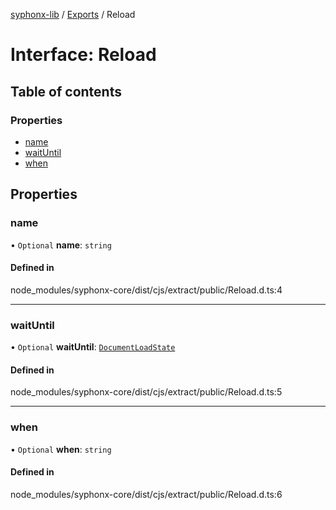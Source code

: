 [syphonx-lib](../README.md) / [Exports](../modules.md) / Reload

# Interface: Reload

## Table of contents

### Properties

- [name](Reload.md#name)
- [waitUntil](Reload.md#waituntil)
- [when](Reload.md#when)

## Properties

### name

• `Optional` **name**: `string`

#### Defined in

node_modules/syphonx-core/dist/cjs/extract/public/Reload.d.ts:4

___

### waitUntil

• `Optional` **waitUntil**: [`DocumentLoadState`](../modules.md#documentloadstate)

#### Defined in

node_modules/syphonx-core/dist/cjs/extract/public/Reload.d.ts:5

___

### when

• `Optional` **when**: `string`

#### Defined in

node_modules/syphonx-core/dist/cjs/extract/public/Reload.d.ts:6
